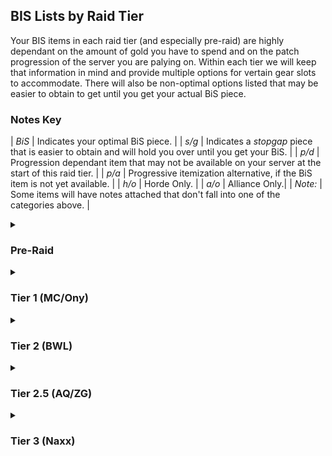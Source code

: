 ## BIS Lists by Raid Tier

Your BIS items in each raid tier (and especially pre-raid) are highly dependant on the amount of gold you have to spend and on the patch progression of the server you are palying on. Within each tier we will keep that information in mind and provide multiple options for vertain gear slots to accommodate. There will also be non-optimal options listed that may be easier to obtain to get until you get your actual BiS piece.

### Notes Key
| *BiS*   | Indicates your optimal BiS piece. |
| *s/g*   | Indicates a *stopgap* piece that is easier to obtain and will hold you over until you get your BiS. |
| *p/d*   | Progression dependant item that may not be available on your server at the start of this raid tier. |
| *p/a*   | Progressive itemization alternative, if the BiS item is not yet available. |
| *h/o*   | Horde Only. |
| *a/o*   | Alliance Only.|
| *Note:* | Some items will have notes attached that don't fall into one of the categories above. |

<details><summary>

### Pre-Raid

</summary>

<h3 align="center">TANKING</h1>

|   Gear Slot   | Notes | Item |
| ------------- | ----- | ---- |
| **Head**      |
| **Neck**      |
| **Shoulders** |
| **Cloak**     |
| **Chest**     |
| **Bracers**   |
| **Gloves**    |
| **Belt**      | *BiS* | [Omokk's Girth Restrainer](https://classicdb.ch/?item=13959)<br>&ensp;- *a/o* Quest Reward: [Maxwell's Mission](https://classicdb.ch/?quest=5081)<br>&ensp;- *h/o* Quest Reward: [Warlord's Command](https://classicdb.ch/?quest=4903) |
| **Pants**     |
| **Boots**     |
| **Rings**     |
| **Trinket**   | *BiS* | [Blackhand's Breadth](https://classicdb.ch/?item=13965)<br>&ensp;- *a/o* Quest Reward: [General Drakkisath's Demise](https://classicdb.ch/?quest=5102)<br>&ensp;- *h/o* Quest Reward: [For the Horde!](https://classicdb.ch/?quest=4974) |
|               | *BiS* | [Hand of Justice](https://classicdb.ch/?item=11815)<br>&ensp;- Dungeon Drop: [Emperor Dagran Thaurissan in BRD](https://classicdb.ch/?npc=9019) |
|               | *BiS*, *p/d* | [Diamond Flask](https://classicdb.ch/?item=20130)<br>&ensp;- Quest Reward: [Voodoo Feathers](https://classicdb.ch/?quest=8425)<br>&ensp;- *Note*: The Sunken Temple class quests may not be available at server launch. |
|               | *h/o*, *s/g* |  [Rune of the Guard Captain](https://classicdb.ch/?item=19120)<br>&ensp; - Quest Reward: [Job Opening: Guard Captain of Revantusk Village](https://classicdb.ch/?quest=7862) |
| **Weapon**   | *BiS* | [Ironfoe](https://classicdb.ch/?item=11684)<br>&ensp;Dungeon Drop: [Emperor Dagran Thaurissan in BRD](https://classicdb.ch/?npc=9019) |
|              | *BiS-alt*, *p/d* | [Alcor's Sunrazor](https://classicdb.ch/?item=14555-7)<br>&ensp;- World Drop from lvl 58+ elites<br>&ensp;- *Note*: The 1.2 Version of this dagger is BoP, greatly reducing your ability to get it. The 1.9 Version is BoE and can be bought on the auction house. |
|              | *s/g* | [Mirah's Song](https://classicdb.ch/?item=15806)<br>&ensp;- Quest Reward: [Kirtonos the Herald](https://classicdb.ch/?quest=5384) |
| **Shield**   | *BiS* | [Draconian Deflector](https://classicdb.ch/?item=12602)<br>&ensp;- Dungeon Drop: [General Drakkisath in UBRS](https://classicdb.ch/?npc=10363) |

<h3 align="center">DPS</h1>

|   Gear Slot   | Notes | Item |
| ------------- | ----- | ---- |
| **Head**      | *BiS* | [Lionheart Helm](https://classicdb.ch/?item=12640)<br>&ensp;- Blacksmithing crafted from [Plans: Lionheart Helm](https://classicdb.ch/?item=12717)<br>&ensp;- *Note*: This is going to be very expensive to get early on but it is BiS through the entire game so it's high priority for gold expenditure. You may also need to wait for the plans to drop on your server before this item is available. |
|               | *s/g* | [Eye of Rend](https://classicdb.ch/?item=12587)<br>&ensp;- Dungeon Drop: [Warchief Rend Blackhand in UBRS](https://classicdb.ch/?npc=10429) |
|               | *s/g* | [Mask of the Unforgiven](https://classicdb.ch/?item=13404)<br>&ensp;- Dungeon Drop: [The Unforgiven in Strat Living](https://classicdb.ch/?npc=10516) |
| **Neck**      | *BiS* | [Mark of Fordring](https://classicdb.ch/?item=15411)<br>&ensp;- Quest Reward: [In Dreams](https://classicdb.ch/?quest=5944) |
| **Shoulders** | *BiS* | [Truestrike Shoulders](https://classicdb.ch/?item=12927)<br>&ensp;- Dungeon Drop: [Pyroguard Emberseer in UBRS](https://classicdb.ch/?npc=9816)<br>&ensp;- *Note*: This piece is HIGHLY contested, you might be better off going for a stopgap piece ASAP |
|               | *s/g* | [Wyrmhide Spaulders](https://classicdb.ch/?item=13340)<br>&ensp;- Quest Reward: [A Taste of Flame](https://classicdb.ch/?quest=4024) |
| **Cloak**     | *BiS* | [Cape of the Black Baron](https://classicdb.ch/?item=13340)<br>&ensp;- Dungeon Drop: [Baron Rivendare](https://classicdb.ch/?item=13340) |
| **Chest**     | *BiS*, *p/d* | [Savage Gladiator Chain](https://classicdb.ch/?item=11726-8)<br>&ensp;- Dungeon Drop: [Gorosh the Dervish in BRD Arena](https://classicdb.ch/?npc=9027);<br>&ensp;- *Note*: This item got patched twice in 1.7 and 1.10. The 1.10 version of this item, if available, is *very* good. 1.2 and 1.7 versions are worse than the stopgaps suggested below. |
|               | *BiS*, *p/a* | [Cadaverous Armor](https://classicdb.ch/?item=14637)<br>&ensp;- Dungeon Drop: various Scholomance bosses |
|               | *BiS*, *p/a* | [Deathdealer Breastplate](https://classicdb.ch/?item=11926)<br>&ensp;- Dungeon Drop: [Chest of the Seven event in BRD](https://classicdb.ch/?object=169243) |
| **Bracers**   |
| **Gloves**    | *BiS* | [Devilsaur Gauntlets](https://classicdb.ch/?item=15063)<br>&ensp;- Leathworking crafted by [Pattern: Devilsaur Gauntlets](https://classicdb.ch/?item=15758)<br>&ensp;- *Note*: The pieces and set bonus from Devilsaur is *very* good and you likely won't break your set bonus for quite a while. These are a high priority piece for gold expenditure early on. |
| **Belt**      | *BiS* | [Omokk's Girth Restrainer](https://classicdb.ch/?item=13959)<br>&ensp;- *a/o* Quest Reward: [Maxwell's Mission](https://classicdb.ch/?quest=5081)<br>&ensp;- *h/o* Quest Reward: [Warlord's Command](https://classicdb.ch/?quest=4903) |
| **Pants**     | *BiS* | [Devilsaur Leggings](https://classicdb.ch/?item=15062)<br>&ensp;- Leathworking crafted by [Pattern: Devilsaur Leggings](https://classicdb.ch/?item=15772)<br>&ensp;- *Note*: The pieces and set bonus from Devilsaur is *very* good and you likely won't break your set bonus for quite a while. These are a high priority piece for gold expenditure early on. |
| **Boots**     |
| **Rings**     | *BiS*, *p/d* | [Don Julio's Band](https://classicdb.ch/?item=19325)<br>&ensp;- AV Exalted reward, may not be available early on |
|               | *BiS* | [Painweaver Band](https://classicdb.ch/?item=13098)<br>&ensp;- Dungeon Drop: [General Drakkisath in UBRS](https://classicdb.ch/?npc=10363) |
| **Trinket**   |
| **Weapon**    | *BiS*, *For Human* | [Ironfoe](https://classicdb.ch/?item=11684)<br>&ensp;Dungeon Drop: [Emperor Dagran Thaurissan in BRD](https://classicdb.ch/?npc=9019) |
| **Shield**    |

</details>

<details><summary>

### Tier 1 (MC/Ony)

</summary>

<h3 align="center">TANKING</h1>

|   Gear Slot   | Notes | Item |
| ------------- | ----- | ---- |
| **Head**      |
| **Neck**      |
| **Shoulders** |
| **Cloak**     |
| **Chest**     |
| **Bracers**   |
| **Gloves**    |
| **Belt**      |
| **Pants**     |
| **Boots**     |
| **Rings**     |
| **Trinket**   |
| **Weapon**    |
| **Shield**    |

<h3 align="center">DPS</h1>

|   Gear Slot   | Notes | Item |
| ------------- | ----- | ---- |
| **Head**      |
| **Neck**      | *BiS* | [Onyxia Tooth Pendant](https://classicdb.ch/?item=18404)<br>&ensp;- *a/o* Quest Reward: [Celebrating Good Times](https://classicdb.ch/?quest=7496)<br>&ensp;- *h/o* Quest Reward: [For All To See](https://classicdb.ch/?quest=7491) | 
| **Shoulders** |
| **Cloak**     |
| **Chest**     |
| **Bracers**   |
| **Gloves**    |
| **Belt**      | *BiS* | [Onslaught Girdle](https://classicdb.ch/?item=19137)<br>&ensp;- Dungeon Drop [Ragnaros](https://classicdb.ch/?npc=11502)<br>&ensp;- *Note*: This belt is BiS until Naxx, prioritize it highly. |
| **Pants**     |
| **Boots**     |
| **Rings**     |
| **Trinket**   |
| **Weapon**    |
| **Shield**    |

</details>

<details><summary>

### Tier 2 (BWL)

</summary>

<h3 align="center">TANKING</h1>

|   Gear Slot   | Notes | Item |
| ------------- | ----- | ---- |
| **Head**      |
| **Neck**      |
| **Shoulders** |
| **Cloak**     |
| **Chest**     |
| **Bracers**   |
| **Gloves**    |
| **Belt**      |
| **Pants**     |
| **Boots**     |
| **Rings**     |
| **Trinket**   |
| **Weapon**    |
| **Shield**    |

<h3 align="center">DPS</h1>

|   Gear Slot   | Notes | Item |
| ------------- | ----- | ---- |
| **Head**      |
| **Neck**      |
| **Shoulders** |
| **Cloak**     |
| **Chest**     |
| **Bracers**   |
| **Gloves**    |
| **Belt**      | *BiS* | [Onslaught Girdle](https://classicdb.ch/?item=19137)<br>&ensp;- Dungeon Drop [Ragnaros](https://classicdb.ch/?npc=11502)<br>&ensp;- *Note*: This belt is BiS until Naxx, prioritize it highly. |
| **Pants**     |
| **Boots**     |
| **Rings**     |
| **Trinket**   |
| **Weapon**    |
| **Shield**    |

</details>

<details><summary>

### Tier 2.5 (AQ/ZG)

</summary>

#### TABLE TEMPLATE
|   Gear Slot   | Notes | Item |
| ------------- | ----- | ---- |
| **Head**      |
| **Neck**      |
| **Shoulders** |
| **Cloak**     |
| **Chest**     |
| **Bracers**   |
| **Gloves**    |
| **Belt**      |
| **Pants**     |
| **Boots**     |
| **Rings**     |
| **Trinket**   |
| **Weapon**    |
| **Shield**    |

</details>

<details><summary>

### Tier 3 (Naxx)

</summary>

#### TABLE TEMPLATE
|   Gear Slot   | Notes | Item |
| ------------- | ----- | ---- |
| **Head**      |
| **Neck**      |
| **Shoulders** |
| **Cloak**     |
| **Chest**     |
| **Bracers**   |
| **Gloves**    |
| **Belt**      |
| **Pants**     |
| **Boots**     |
| **Rings**     |
| **Trinket**   |
| **Weapon**    |
| **Shield**    |

</details>

